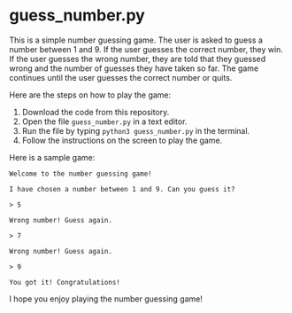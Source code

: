 # guess_number.py
This is a simple number guessing game. The user is asked to guess a number between 1 and 9. If the user guesses the correct number, they win. If the user guesses the wrong number, they are told that they guessed wrong and the number of guesses they have taken so far. The game continues until the user guesses the correct number or quits.

Here are the steps on how to play the game:

1. Download the code from this repository.
2. Open the file `guess_number.py` in a text editor.
3. Run the file by typing `python3 guess_number.py` in the terminal.
4. Follow the instructions on the screen to play the game.

Here is a sample game:

```
Welcome to the number guessing game!

I have chosen a number between 1 and 9. Can you guess it?

> 5

Wrong number! Guess again.

> 7

Wrong number! Guess again.

> 9

You got it! Congratulations!
```

I hope you enjoy playing the number guessing game!